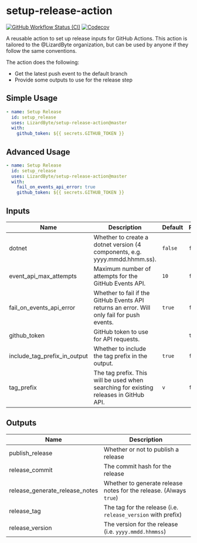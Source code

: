 # setup-release-action
[![GitHub Workflow Status (CI)](https://img.shields.io/github/actions/workflow/status/lizardbyte/setup-release-action/ci.yml.svg?branch=master&label=CI%20build&logo=github&style=for-the-badge)](https://github.com/LizardByte/setup-release-action/actions/workflows/ci.yml?query=branch%3Amaster)
[![Codecov](https://img.shields.io/codecov/c/gh/LizardByte/setup-release-action.svg?token=joIISKAJtv&style=for-the-badge&logo=codecov&label=codecov)](https://app.codecov.io/gh/LizardByte/setup-release-action)

A reusable action to set up release inputs for GitHub Actions. This action is tailored to the
@LizardByte organization, but can be used by anyone if they follow the same conventions.

The action does the following:

- Get the latest push event to the default branch
- Provide some outputs to use for the release step

## Simple Usage
```yaml
- name: Setup Release
  id: setup_release
  uses: LizardByte/setup-release-action@master
  with:
    github_token: ${{ secrets.GITHUB_TOKEN }}
```

## Advanced Usage
```yaml
- name: Setup Release
  id: setup_release
  uses: LizardByte/setup-release-action@master
  with:
    fail_on_events_api_error: true
    github_token: ${{ secrets.GITHUB_TOKEN }}
```

## Inputs
| Name                         | Description                                                                                | Default | Required |
|------------------------------|--------------------------------------------------------------------------------------------|---------|----------|
| dotnet                       | Whether to create a dotnet version (4 components, e.g. yyyy.mmdd.hhmm.ss).                 | `false` | `false`  |
| event_api_max_attempts       | Maximum number of attempts for the GitHub Events API.                                      | `10`    | `false`  |
| fail_on_events_api_error     | Whether to fail if the GitHub Events API returns an error. Will only fail for push events. | `true`  | `false`  |
| github_token                 | GitHub token to use for API requests.                                                      |         | `true`   |
| include_tag_prefix_in_output | Whether to include the tag prefix in the output.                                           | `true`  | `false`  |
| tag_prefix                   | The tag prefix. This will be used when searching for existing releases in GitHub API.      | `v`     | `false`  |

## Outputs
| Name                           | Description                                                        |
|--------------------------------|--------------------------------------------------------------------|
| publish_release                | Whether or not to publish a release                                |
| release_commit                 | The commit hash for the release                                    |
| release_generate_release_notes | Whether to generate release notes for the release. (Always `true`) |
| release_tag                    | The tag for the release (i.e. `release_version` with prefix)       |
| release_version                | The version for the release (i.e. `yyyy.mmdd.hhmmss`)              |
